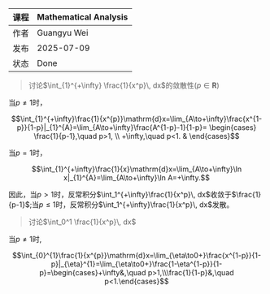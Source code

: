 | 课程   | Mathematical Analysis |
| ---- | ---------------------------------------- |
| 作者   | Guangyu Wei                               |
| 发布 | 2025-07-09 |
|状态|Done|

> 讨论$\int_{1}^{+\infty} \frac{1}{x^p}\, dx$的敛散性$(p\in \mathbf{R})$

当$p\neq 1$时，

$$\int_{1}^{+\infty}\frac{1}{x^{p}}\mathrm{d}x=\lim_{A\to+\infty}\frac{x^{1-p}}{1-p}|_{1}^{A}=\lim_{A\to+\infty}\frac{A^{1-p}-1}{1-p}=
\begin{cases}
\frac{1}{p-1},\quad p>1, \\
+\infty,\quad p<1. & 
\end{cases}$$

当$p=1$时，

$$\int_{1}^{+\infty}\frac{1}{x}\mathrm{d}x=\lim_{A\to+\infty}\ln x|_{1}^{A}=\lim_{A\to+\infty}\ln A=+\infty.$$

因此，当$p>1$时，反常积分$\int_1^{+\infty}\frac{1}{x^p}\, dx$收敛于$\frac{1}{p-1}$;当$p\leq1$时，反常积分$\int_1^{+\infty}\frac{1}{x^p}\, dx$发散。

> 讨论$\int_0^1 \frac{1}{x^p}\, dx$

当$p\neq 1$时,

$$\int_{0}^{1}\frac{1}{x^{p}}\mathrm{d}x=\lim_{\eta\to0+}\frac{x^{1-p}}{1-p}|_{\eta}^{1}=\lim_{\eta\to0+}\frac{1-\eta^{1-p}}{1-p}=\begin{cases}+\infty&,\quad p>1,\\\frac{1}{1-p}&,\quad p<1.\end{cases}$$